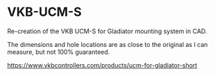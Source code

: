 # VKB-UCM-S
Re-creation of the VKB UCM-S for Gladiator mounting system in CAD.

The dimensions and hole locations are as close to the original as I can measure, but not 100% guaranteed.

https://www.vkbcontrollers.com/products/ucm-for-gladiator-short
